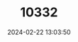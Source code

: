---
title: "10332"
category: "Hydropsyche tobiasi"
draft: false
date: 2024-02-22 13:03:50
languages:
  English: ["Tobias' Caddisfly"]
---